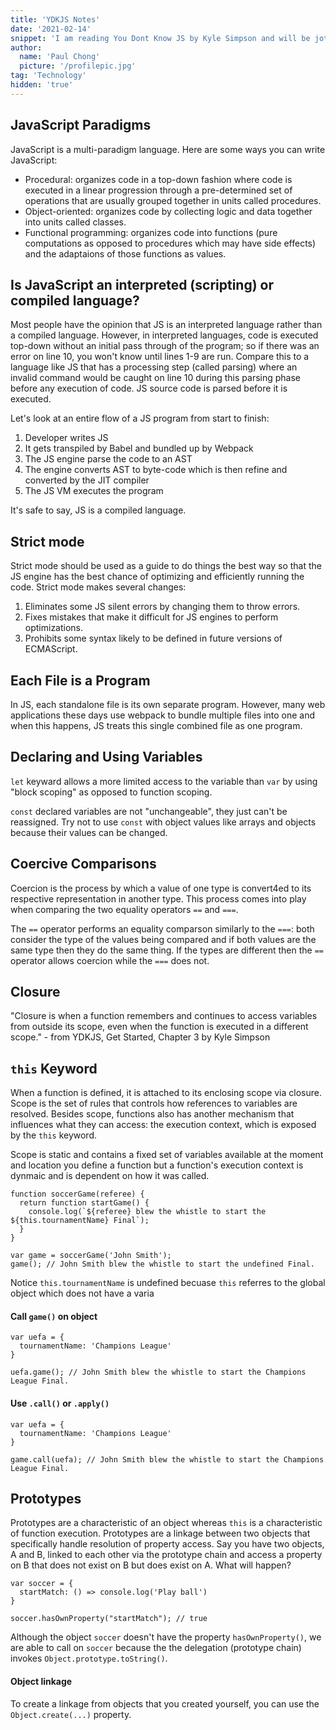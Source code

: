 ```yaml
---
title: 'YDKJS Notes'
date: '2021-02-14'
snippet: 'I am reading You Dont Know JS by Kyle Simpson and will be jotting down notes and things I have learned so that I can reference them in the future.'
author:
  name: 'Paul Chong'
  picture: '/profilepic.jpg'
tag: 'Technology'
hidden: 'true'
---
```


## JavaScript Paradigms

JavaScript is a multi-paradigm language. Here are some ways you can write JavaScript:

- Procedural: organizes code in a top-down fashion where code is executed in a linear progression through a pre-determined set of operations that are usually grouped together in units called procedures.
- Object-oriented: organizes code by collecting logic and data together into units called classes.
- Functional programming: organizes code into functions (pure computations as opposed to procedures which may have side effects) and the adaptaions of those functions as values.

## Is JavaScript an interpreted (scripting) or compiled language?

Most people have the opinion that JS is an interpreted language rather than a compiled language. However, in interpreted languages, code is executed top-down without an initial pass through of the program; so if there was an error on line 10, you won't know until lines 1-9 are run. Compare this to a language like JS that has a processing step (called parsing) where an invalid command would be caught on line 10 during this parsing phase before any execution of code. JS source code is parsed before it is executed.

Let's look at an entire flow of a JS program from start to finish:

1. Developer writes JS
2. It gets transpiled by Babel and bundled up by Webpack
3. The JS engine parse the code to an AST
4. The engine converts AST to byte-code which is then refine and converted by the JIT compiler
5. The JS VM executes the program

It's safe to say, JS is a compiled language.

## Strict mode

Strict mode should be used as a guide to do things the best way so that the JS engine has the best chance of optimizing and efficiently running the code. Strict mode makes several changes:

1. Eliminates some JS silent errors by changing them to throw errors.
2. Fixes mistakes that make it difficult for JS engines to perform optimizations.
3. Prohibits some syntax likely to be defined in future versions of ECMAScript.

## Each File is a Program

In JS, each standalone file is its own separate program. However, many web applications these days use webpack to bundle multiple files into one and when this happens, JS treats this single combined file as one program.

## Declaring and Using Variables

`let` keyward allows a more limited access to the variable than `var` by using "block scoping" as opposed to function scoping.

`const` declared variables are not "unchangeable", they just can't be reassigned. Try not to use `const` with object values like arrays and objects because their values can be changed.

## Coercive Comparisons

Coercion is the process by which a value of one type is convert4ed to its respective representation in another type. This process comes into play when comparing the two equality operators `==` and `===`.

The `==` operator performs an equality comparson similarly to the `===`: both consider the type of the values being compared and if both values are the same type then they do the same thing. If the types are different then the `==` operator allows coercion while the `===` does not.

## Closure

"Closure is when a function remembers and continues to access variables from outside its scope, even when the function is executed in a different scope." - from YDKJS, Get Started, Chapter 3 by Kyle Simpson

## `this` Keyword

When a function is defined, it is attached to its enclosing scope via closure. Scope is the set of rules that controls how references to variables are resolved. Besides scope, functions also has another mechanism that influences what they can access: the execution context, which is exposed by the `this` keyword.

Scope is static and contains a fixed set of variables available at the moment and location you define a function but a function's execution context is dynmaic and is dependent on how it was called.

```
function soccerGame(referee) {
  return function startGame() {
    console.log(`${referee} blew the whistle to start the ${this.tournamentName} Final`);
  }
}

var game = soccerGame('John Smith');
game(); // John Smith blew the whistle to start the undefined Final.
```

Notice `this.tournamentName` is undefined becuase `this` referres to the global object which does not have a varia

#### Call `game()` on object

```
var uefa = {
  tournamentName: 'Champions League'
}

uefa.game(); // John Smith blew the whistle to start the Champions League Final.
```

#### Use `.call()` or `.apply()`

```
var uefa = {
  tournamentName: 'Champions League'
}

game.call(uefa); // John Smith blew the whistle to start the Champions League Final.
```

## Prototypes

Prototypes are a characteristic of an object whereas `this` is a characteristic of function execution. Prototypes are a linkage between two objects that specifically handle resolution of property access. Say you have two objects, A and B, linked to each other via the prototype chain and access a property on B that does not exist on B but does exist on A. What will happen?

```
var soccer = {
  startMatch: () => console.log('Play ball')
}

soccer.hasOwnProperty("startMatch"); // true
```

Although the object `soccer` doesn't have the property `hasOwnProperty()`, we are able to call on `soccer` because the the delegation (prototype chain) invokes `Object.prototype.toString()`.


#### Object linkage

To create a linkage from objects that you created yourself, you can use the `Object.create(...)` property. 

